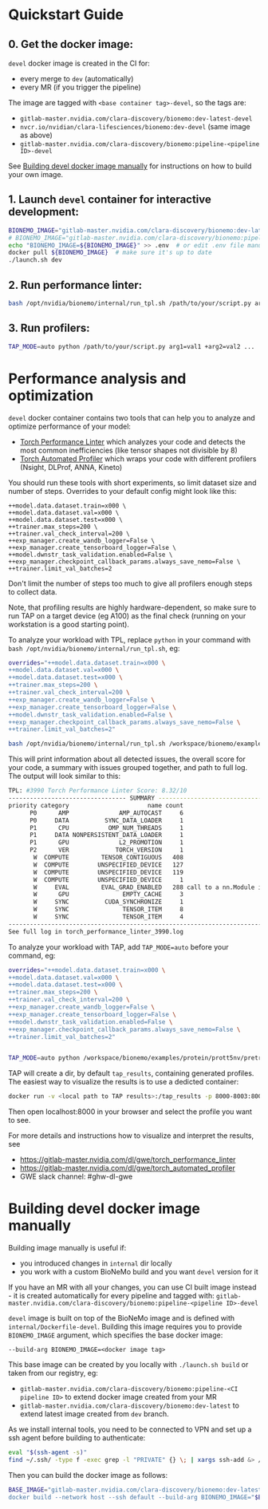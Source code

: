 # Quickstart Guide
## 0. Get the docker image:

`devel` docker image is created in the CI for:
* every merge to `dev` (automatically)
* every MR (if you trigger the pipeline)

The image are tagged with `<base container tag>-devel`, so the tags are:
* `gitlab-master.nvidia.com/clara-discovery/bionemo:dev-latest-devel`
* `nvcr.io/nvidian/clara-lifesciences/bionemo:dev-devel` (same image as above)
* `gitlab-master.nvidia.com/clara-discovery/bionemo:pipeline-<pipeline ID>-devel`

See [Building devel docker image manually](#building-devel-docker-image-manually) for instructions on how to build your own image.

## 1. Launch `devel` container for interactive development:

```bash
BIONEMO_IMAGE="gitlab-master.nvidia.com/clara-discovery/bionemo:dev-latest-devel"  # from dev
# BIONEMO_IMAGE="gitlab-master.nvidia.com/clara-discovery/bionemo:pipeline-<pipeline ID>-devel"  # from your MR 
echo "BIONEMO_IMAGE=${BIONEMO_IMAGE}" >> .env  # or edit .env file manually
docker pull ${BIONEMO_IMAGE}  # make sure it's up to date
./launch.sh dev
```

## 2. Run performance linter:
```bash
bash /opt/nvidia/bionemo/internal/run_tpl.sh /path/to/your/script.py arg1=val1 +arg2=val2 ...
```

## 3. Run profilers:
```bash
TAP_MODE=auto python /path/to/your/script.py arg1=val1 +arg2=val2 ...
```

# Performance analysis and optimization

`devel` docker container contains two tools that can help you to analyze and optimize performance of your model:
* [Torch Performance Linter](https://gitlab-master.nvidia.com/dl/gwe/torch_performance_linter) which analyzes your code and detects the most common inefficiencies (like tensor shapes not divisible by 8)
* [Torch Automated Profiler](https://gitlab-master.nvidia.com/dl/gwe/torch_automated_profiler) which wraps your code with different profilers (Nsight, DLProf, ANNA, Kineto)

You should run these tools with short experiments, so limit dataset size and number of steps. Overrides to your default config might look like this:

```
++model.data.dataset.train=x000 \
++model.data.dataset.val=x000 \
++model.data.dataset.test=x000 \
++trainer.max_steps=200 \
++trainer.val_check_interval=200 \
++exp_manager.create_wandb_logger=False \
++exp_manager.create_tensorboard_logger=False \
++model.dwnstr_task_validation.enabled=False \
++exp_manager.checkpoint_callback_params.always_save_nemo=False \
++trainer.limit_val_batches=2
```

Don't limit the number of steps too much to give all profilers enough steps to collect data.

Note, that profiling results are highly hardware-dependent, so make sure to run TAP on a target device (eg A100) as the final check (running on your workstation is a good starting point).


To analyze your workload with TPL, replace `python` in your command with `bash /opt/nvidia/bionemo/internal/run_tpl.sh`, eg:
```bash
overrides="++model.data.dataset.train=x000 \
++model.data.dataset.val=x000 \
++model.data.dataset.test=x000 \
++trainer.max_steps=200 \
++trainer.val_check_interval=200 \
++exp_manager.create_wandb_logger=False \
++exp_manager.create_tensorboard_logger=False \
++model.dwnstr_task_validation.enabled=False \
++exp_manager.checkpoint_callback_params.always_save_nemo=False \
++trainer.limit_val_batches=2"

bash /opt/nvidia/bionemo/internal/run_tpl.sh /workspace/bionemo/examples/protein/prott5nv/pretrain.py ${overrides}
```

This will print information about all detected issues, the overall score for your code, a summary with issues grouped together, and path to full log. The output will look similar to this:
```bash
TPL: #3990 Torch Performance Linter Score: 8.32/10
--------------------------------- SUMMARY ---------------------------------
priority category                      name count                                                                                                                                                                                                                                    msg
      P0      AMP              AMP_AUTOCAST     6                                                                                                                                                                                PyTorch AMP (torch.cuda.amp.autocast) should be enabled
      P0     DATA          SYNC_DATA_LOADER     1                                                                                                                             use asynchronous torch.utils.data.DataLoader with num_workers > 0, detected a call with {'num_workers': 0}
      P1      CPU           OMP_NUM_THREADS     1                                                                                               detected env variable OMP_NUM_THREADS=None, set OMP_NUM_THREADS, the optimal value depends on the workload, default to OMP_NUM_THREADS=1
      P1     DATA NONPERSISTENT_DATA_LOADER     1                                                                                                                       use torch.utils.data.DataLoader with persistent_workers=True, detected a call with {'persistent_workers': False}
      P1      GPU              L2_PROMOTION     1                                                                                                                      increase maximum fetch granularity of GPU L2 cache to 128 bytes, detected cudaLimitMaxL2FetchGranularity=64 bytes
      P2      VER             TORCH_VERSION     1                                                                                                                                             minimum recommended PyTorch version is 2.0.0, currently running in version 2.0.0a0+1767026
       W  COMPUTE         TENSOR_CONTIGUOUS   408                                                                                                called torch.Tensor.contiguous on non-contiguous Tensor(device=cuda:0), data transposes are expensive and should be avoided if possible
       W  COMPUTE        UNSPECIFIED_DEVICE   127                                           called torch.empty with an unspecified device argument, explicitly set the device or globally set the default device with torch.set_default_tensor_type() to avoid unnecessary data movement
       W  COMPUTE        UNSPECIFIED_DEVICE   119                                          called torch.tensor with an unspecified device argument, explicitly set the device or globally set the default device with torch.set_default_tensor_type() to avoid unnecessary data movement
       W  COMPUTE        UNSPECIFIED_DEVICE     1                                           called torch.zeros with an unspecified device argument, explicitly set the device or globally set the default device with torch.set_default_tensor_type() to avoid unnecessary data movement
       W     EVAL         EVAL_GRAD_ENABLED   288 call to a nn.Module in eval mode returned a tensor with an attribute requires_grad=True, typically gradients are not needed in evaluation mode, run the evaluation under torch.no_grad context manager to disable gradient computation
       W      GPU               EMPTY_CACHE     3                                                                                                                                                               Forcing a cache clear can be expensive and should be avoided if possible
       W     SYNC          CUDA_SYNCHRONIZE     1                                                                                                                                          torch.cuda.synchronize() causes host-device synchronization and should be avoided if possible
       W     SYNC               TENSOR_ITEM     8                                                         called torch.Tensor.item on Tensor(device=cuda:0), torch.Tensor.item causes an implicit host-device synchronization if called on GPU tensors and should be avoided if possible
       W     SYNC               TENSOR_ITEM     4                                                            called torch.Tensor.item on Tensor(device=cpu), torch.Tensor.item causes an implicit host-device synchronization if called on GPU tensors and should be avoided if possible
---------------------------------------------------------------------------
See full log in torch_performance_linter_3990.log
```


To analyze your workload with TAP, add `TAP_MODE=auto` before your command, eg:

```bash
overrides="++model.data.dataset.train=x000 \
++model.data.dataset.val=x000 \
++model.data.dataset.test=x000 \
++trainer.max_steps=200 \
++trainer.val_check_interval=200 \
++exp_manager.create_wandb_logger=False \
++exp_manager.create_tensorboard_logger=False \
++model.dwnstr_task_validation.enabled=False \
++exp_manager.checkpoint_callback_params.always_save_nemo=False \
++trainer.limit_val_batches=2"


TAP_MODE=auto python /workspace/bionemo/examples/protein/prott5nv/pretrain.py ${overrides}
```

TAP will create a dir, by default `tap_results`, containing generated profiles. The easiest way to visualize the results is to use a dedicted container:
```bash
docker run -v <local path to TAP results>:/tap_results -p 8000-8003:8000-8003 -t gitlab-master.nvidia.com/dl/gwe/torch_automated_profiler/viz:release
```
Then open localhost:8000 in your browser and select the profile you want to see.


For more details and instructions how to visualize and interpret the results, see
* https://gitlab-master.nvidia.com/dl/gwe/torch_performance_linter
* https://gitlab-master.nvidia.com/dl/gwe/torch_automated_profiler
* GWE slack channel: #ghw-dl-gwe


# Building devel docker image manually

Building image manually is useful if:
* you introduced changes in `internal` dir locally
* you work with a custom BioNeMo build and you want `devel` version for it

If you have an MR with all your changes, you can use CI built image instead - it is created automatically for every pipeline and tagged with: `gitlab-master.nvidia.com/clara-discovery/bionemo:pipeline-<pipeline ID>-devel`


`devel` image is built on top of the BioNeMo image and is defined with `internal/Dockerfile-devel`.
Building this image requires you to provide `BIONEMO_IMAGE` argument, which specifies the base docker image:
```
--build-arg BIONEMO_IMAGE=<docker image tag>
```

This base image can be created by you locally with `./launch.sh build` or taken from our registry, eg:
* `gitlab-master.nvidia.com/clara-discovery/bionemo:pipeline-<CI pipeline ID>` to extend docker image created from your MR
* `gitlab-master.nvidia.com/clara-discovery/bionemo:dev-latest` to extend latest image created from `dev` branch.


As we install internal tools, you need to be connected to VPN and set up a ssh agent before building to authenticate:

```bash
eval "$(ssh-agent -s)"
find ~/.ssh/ -type f -exec grep -l "PRIVATE" {} \; | xargs ssh-add &> /dev/null
```

Then you can build the docker image as follows:
```bash
BASE_IMAGE="gitlab-master.nvidia.com/clara-discovery/bionemo:dev-latest
docker build --network host --ssh default --build-arg BIONEMO_IMAGE="$BASE_IMAGE" -t ${BASE_IMAGE}-devel -f internal/Dockerfile-devel .
```
